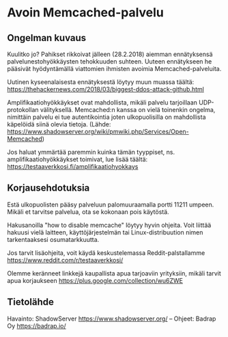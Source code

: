 # Avoin Memcached-palvelu

## Ongelman kuvaus

Kuulitko jo? Pahikset rikkoivat jälleen (28.2.2018) aiemman ennätyksensä palvelunestohyökkäysten tehokkuuden suhteen. Uuteen ennätykseen he pääsivät hyödyntämällä viattomien ihmisten avoimia Memcached-palveluita.

Uutinen kyseenalaisesta ennätyksestä löytyy muun muassa täältä: https://thehackernews.com/2018/03/biggest-ddos-attack-github.html

Amplifikaatiohyökkäykset ovat mahdollista, mikäli palvelu tarjoillaan UDP-protokollan välityksellä. Memcached:n kanssa on vielä toinenkin ongelma, nimittäin palvelu ei tue autentikointia joten ulkopuolisilla on mahdollista käpelöidä siinä olevia tietoja. (Lähde: https://www.shadowserver.org/wiki/pmwiki.php/Services/Open-Memcached)

Jos haluat ymmärtää paremmin kuinka tämän tyyppiset, ns. amplifikaatiohyökkäykset toimivat, lue lisää täältä: https://testaaverkkosi.fi/amplifikaatiohyokkays

## Korjausehdotuksia

Estä ulkopuolisten pääsy palveluun palomuuraamalla portti 11211 umpeen. Mikäli et tarvitse palvelua, ota se kokonaan pois käytöstä.

Hakusanoilla "how to disable memcache" löytyy hyvin ohjeita. Voit liittää hakuusi vielä laitteen, käyttöjärjestelmän tai Linux-distribuution nimen tarkentaaksesi osumatarkkuutta.

Jos tarvit lisäohjeita, voit käydä keskustelemassa Reddit-palstallamme https://www.reddit.com/r/testaaverkkosi/

Olemme keränneet linkkejä kaupallista apua tarjoaviin yrityksiin, mikäli tarvit apua korjaukseen https://plus.google.com/collection/wu6ZWE

## Tietolähde

Havainto: ShadowServer https://www.shadowserver.org/ – Ohjeet: Badrap Oy https://badrap.io/
